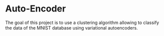 # Auto-Encoder
The goal of this project is to use a clustering algorithm allowing to classify the data of the MNIST database using variational autoencoders.
